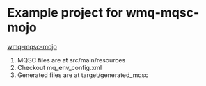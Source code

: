 Example project for wmq-mqsc-mojo
=================

[wmq-mqsc-mojo](https://github.com/anair-it/wmq-mqsc-mojo)

1. MQSC files are at src/main/resources      
2. Checkout mq_env_config.xml      
3. Generated files are at target/generated_mqsc    